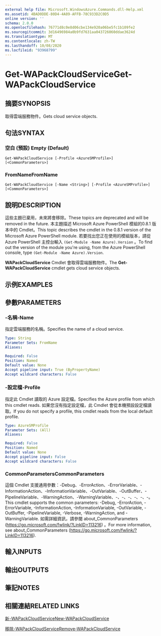 ```yaml
---
external help file: Microsoft.WindowsAzure.Commands.dll-Help.xml
ms.assetid: 4BAD0DDE-80D4-4A89-AFFB-78C933D2C0D5
online version: ''
schema: 2.0.0
ms.openlocfilehash: 76771d8c0e8d06cbe134e920a06be5fc1b109fe2
ms.sourcegitcommit: 3d16496984a0b9fd7631aa043726060ddae3624d
ms.translationtype: MT
ms.contentlocale: zh-TW
ms.lasthandoff: 10/08/2020
ms.locfileid: "93968799"
---
```

# <span data-ttu-id="5ce2e-101">Get-WAPackCloudService</span><span class="sxs-lookup"><span data-stu-id="5ce2e-101">Get-WAPackCloudService</span></span>

## <span data-ttu-id="5ce2e-102">摘要</span><span class="sxs-lookup"><span data-stu-id="5ce2e-102">SYNOPSIS</span></span>
<span data-ttu-id="5ce2e-103">取得雲端服務物件。</span><span class="sxs-lookup"><span data-stu-id="5ce2e-103">Gets cloud service objects.</span></span>

## <span data-ttu-id="5ce2e-104">句法</span><span class="sxs-lookup"><span data-stu-id="5ce2e-104">SYNTAX</span></span>

### <span data-ttu-id="5ce2e-105">空白 (預設) </span><span class="sxs-lookup"><span data-stu-id="5ce2e-105">Empty (Default)</span></span>
```
Get-WAPackCloudService [-Profile <AzureSMProfile>] [<CommonParameters>]
```

### <span data-ttu-id="5ce2e-106">FromName</span><span class="sxs-lookup"><span data-stu-id="5ce2e-106">FromName</span></span>
```
Get-WAPackCloudService [-Name <String>] [-Profile <AzureSMProfile>] [<CommonParameters>]
```

## <span data-ttu-id="5ce2e-107">說明</span><span class="sxs-lookup"><span data-stu-id="5ce2e-107">DESCRIPTION</span></span>
<span data-ttu-id="5ce2e-108">這些主題已棄用，未來將會移除。</span><span class="sxs-lookup"><span data-stu-id="5ce2e-108">These topics are deprecated and will be removed in the future.</span></span>
<span data-ttu-id="5ce2e-109">本主題描述 Microsoft Azure PowerShell 模組的0.8.1 版本中的 Cmdlet。</span><span class="sxs-lookup"><span data-stu-id="5ce2e-109">This topic describes the cmdlet in the 0.8.1 version of the Microsoft Azure PowerShell module.</span></span>
<span data-ttu-id="5ce2e-110">若要找出您正在使用的模組版本，請從 Azure PowerShell 主控台輸入 `(Get-Module -Name Azure).Version` 。</span><span class="sxs-lookup"><span data-stu-id="5ce2e-110">To find out the version of the module you're using, from the Azure PowerShell console, type `(Get-Module -Name Azure).Version`.</span></span>

<span data-ttu-id="5ce2e-111">**WAPackCloudService** Cmdlet 會取得雲端服務物件。</span><span class="sxs-lookup"><span data-stu-id="5ce2e-111">The **Get-WAPackCloudService** cmdlet gets cloud service objects.</span></span>

## <span data-ttu-id="5ce2e-112">示例</span><span class="sxs-lookup"><span data-stu-id="5ce2e-112">EXAMPLES</span></span>

## <span data-ttu-id="5ce2e-113">參數</span><span class="sxs-lookup"><span data-stu-id="5ce2e-113">PARAMETERS</span></span>

### <span data-ttu-id="5ce2e-114">-名稱</span><span class="sxs-lookup"><span data-stu-id="5ce2e-114">-Name</span></span>
<span data-ttu-id="5ce2e-115">指定雲端服務的名稱。</span><span class="sxs-lookup"><span data-stu-id="5ce2e-115">Specifies the name of a cloud service.</span></span>

```yaml
Type: String
Parameter Sets: FromName
Aliases:

Required: False
Position: Named
Default value: None
Accept pipeline input: True (ByPropertyName)
Accept wildcard characters: False
```

### <span data-ttu-id="5ce2e-116">-設定檔</span><span class="sxs-lookup"><span data-stu-id="5ce2e-116">-Profile</span></span>
<span data-ttu-id="5ce2e-117">指定此 Cmdlet 讀取的 Azure 設定檔。</span><span class="sxs-lookup"><span data-stu-id="5ce2e-117">Specifies the Azure profile from which this cmdlet reads.</span></span>
<span data-ttu-id="5ce2e-118">如果您沒有指定設定檔，此 Cmdlet 會從本機預設設定檔讀取。</span><span class="sxs-lookup"><span data-stu-id="5ce2e-118">If you do not specify a profile, this cmdlet reads from the local default profile.</span></span>

```yaml
Type: AzureSMProfile
Parameter Sets: (All)
Aliases:

Required: False
Position: Named
Default value: None
Accept pipeline input: False
Accept wildcard characters: False
```

### <span data-ttu-id="5ce2e-119">CommonParameters</span><span class="sxs-lookup"><span data-stu-id="5ce2e-119">CommonParameters</span></span>
<span data-ttu-id="5ce2e-120">這個 Cmdlet 支援通用參數：-Debug、-ErrorAction、-ErrorVariable、-InformationAction、-InformationVariable、-OutVariable、-OutBuffer、-PipelineVariable、-WarningAction、-WarningVariable、-、-、-、-、-、-。</span><span class="sxs-lookup"><span data-stu-id="5ce2e-120">This cmdlet supports the common parameters: -Debug, -ErrorAction, -ErrorVariable, -InformationAction, -InformationVariable, -OutVariable, -OutBuffer, -PipelineVariable, -Verbose, -WarningAction, and -WarningVariable.</span></span> <span data-ttu-id="5ce2e-121">如需詳細資訊，請參閱 about_CommonParameters (https://go.microsoft.com/fwlink/?LinkID=113216) 。</span><span class="sxs-lookup"><span data-stu-id="5ce2e-121">For more information, see about_CommonParameters (https://go.microsoft.com/fwlink/?LinkID=113216).</span></span>

## <span data-ttu-id="5ce2e-122">輸入</span><span class="sxs-lookup"><span data-stu-id="5ce2e-122">INPUTS</span></span>

## <span data-ttu-id="5ce2e-123">輸出</span><span class="sxs-lookup"><span data-stu-id="5ce2e-123">OUTPUTS</span></span>

## <span data-ttu-id="5ce2e-124">筆記</span><span class="sxs-lookup"><span data-stu-id="5ce2e-124">NOTES</span></span>

## <span data-ttu-id="5ce2e-125">相關連結</span><span class="sxs-lookup"><span data-stu-id="5ce2e-125">RELATED LINKS</span></span>

[<span data-ttu-id="5ce2e-126">新-WAPackCloudService</span><span class="sxs-lookup"><span data-stu-id="5ce2e-126">New-WAPackCloudService</span></span>](./New-WAPackCloudService.md)

[<span data-ttu-id="5ce2e-127">移除-WAPackCloudService</span><span class="sxs-lookup"><span data-stu-id="5ce2e-127">Remove-WAPackCloudService</span></span>](./Remove-WAPackCloudService.md)


